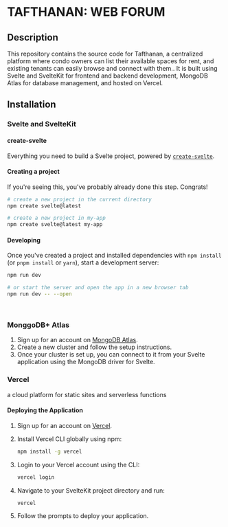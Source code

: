 # TAFTHANAN: WEB FORUM

## Description
This repository contains the source code for Tafthanan, a centralized platform where condo owners can list their available spaces for rent, and existing tenants can easily browse and connect with them.. It is built using Svelte and SvelteKit for frontend and backend development, MongoDB Atlas for database management, and hosted on Vercel.

## Installation

### Svelte and SvelteKit

#### create-svelte

Everything you need to build a Svelte project, powered by [`create-svelte`](https://github.com/sveltejs/kit/tree/main/packages/create-svelte).

#### Creating a project

If you're seeing this, you've probably already done this step. Congrats!

```bash
# create a new project in the current directory
npm create svelte@latest

# create a new project in my-app
npm create svelte@latest my-app
```

#### Developing
Once you've created a project and installed dependencies with `npm install` (or `pnpm install` or `yarn`), start a development server:

```bash
npm run dev

# or start the server and open the app in a new browser tab
npm run dev -- --open
```

<br />

### MonggoDB+ Atlas
1. Sign up for an account on [MongoDB Atlas](https://www.mongodb.com/cloud/atlas).
2. Create a new cluster and follow the setup instructions.
3. Once your cluster is set up, you can connect to it from your Svelte application using the MongoDB driver for Svelte.

### Vercel
a cloud platform for static sites and serverless functions

#### Deploying the Application
1. Sign up for an account on [Vercel](https://vercel.com/).
2. Install Vercel CLI globally using npm:
   ```bash
   npm install -g vercel
   ```

3. Login to your Vercel account using the CLI:
   ```bash
   vercel login
   ```

4. Navigate to your SvelteKit project directory and run:
   ```bash
   vercel
   ```

5. Follow the prompts to deploy your application.
